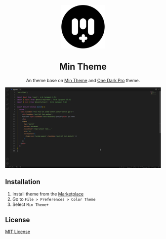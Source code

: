 <div align="center">

<img src="https://raw.githubusercontent.com/NiFate/min-theme-plus/master/icon.png" width="140" />

# Min Theme

An theme base on [Min Theme](https://marketplace.visualstudio.com/items?itemName=miguelsolorio.min-theme) and [One Dark Pro](https://marketplace.visualstudio.com/items?itemName=zhuangtongfa.Material-theme) theme.

![preview](https://raw.githubusercontent.com/NiFate/min-theme-plus/master/preview.png)

</div>

## Installation

1. Install theme from the [Marketplace](https://marketplace.visualstudio.com/items?itemName=nifate.min-theme-plus)
2. Go to `File > Preferences > Color Theme`
3. Select `Min Theme+`

## License

[MIT License](LICENSE) 